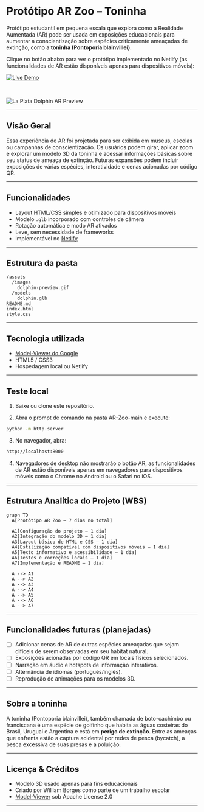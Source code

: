 # Protótipo AR Zoo – Toninha

Protótipo estudantil em pequena escala que explora como a Realidade Aumentada (AR) pode ser usada em exposições educacionais para aumentar a conscientização sobre espécies criticamente ameaçadas de extinção, como a **toninha (Pontoporia blainvillei)**.

Clique no botão abaixo para ver o protótipo implementado no Netlify (as funcionalidades de AR estão disponíveis apenas para dispositivos móveis):

[![Live Demo](https://img.shields.io/badge/Live%20Demo-Netlify-blueviolet?logo=netlify&style=for-the-badge)](https://ar-zoo-exhibit.netlify.app/)

<br/>

![La Plata Dolphin AR Preview](assets/images/dolphin-preview.gif) 

---

## Visão Geral

Essa experiência de AR foi projetada para ser exibida em museus, escolas ou campanhas de conscientização. Os usuários podem girar, aplicar zoom e explorar um modelo 3D da toninha e acessar informações básicas sobre seu status de ameaça de extinção. Futuras expansões podem incluir exposições de várias espécies, interatividade e cenas acionadas por código QR.

---

## Funcionalidades

- Layout HTML/CSS simples e otimizado para dispositivos móveis  
- Modelo `.glb` incorporado com controles de câmera  
- Rotação automática e modo AR ativados  
- Leve, sem necessidade de frameworks  
- Implementável no [Netlify](https://netlify.com)

---

## Estrutura da pasta

```
/assets
  /images
    dolphin-preview.gif
  /models
    dolphin.glb
README.md
index.html
style.css
```

---

## Tecnologia utilizada

- [Model-Viewer do Google](https://modelviewer.dev/)
- HTML5 / CSS3
- Hospedagem local ou Netlify

---

## Teste local

1. Baixe ou clone este repositório.
   
2. Abra o prompt de comando na pasta AR-Zoo-main e execute:

```bash
python -m http.server
```

3. No navegador, abra:
```bash
http://localhost:8000
```

4. Navegadores de desktop não mostrarão o botão AR, as funcionalidades de AR estão disponíveis apenas em navegadores para dispositivos móveis como o Chrome no Android ou o Safari no iOS.

---

## Estrutura Analítica do Projeto (WBS)

```mermaid
graph TD
  A[Protótipo AR Zoo – 7 dias no total]

  A1[Configuração do projeto – 1 dia]
  A2[Integração do modelo 3D – 1 dia]
  A3[Layout básico de HTML e CSS – 1 dia]
  A4[Estilização compatível com dispositivos móveis – 1 dia]
  A5[Texto informativo e acessibilidade – 1 dia]
  A6[Testes e correções locais – 1 dia]
  A7[Implementação e README – 1 dia]

  A --> A1
  A --> A2
  A --> A3
  A --> A4
  A --> A5
  A --> A6
  A --> A7
```

---

## Funcionalidades futuras (planejadas)

- [ ] Adicionar cenas de AR de outras espécies ameaçadas que sejam difíceis de serem observadas em seu habitat natural.  
- [ ] Exposições acionadas por código QR em locais físicos selecionados.  
- [ ] Narração em áudio e hotspots de informação interativos.  
- [ ] Alternância de idiomas (português/inglês).  
- [ ] Reprodução de animações para os modelos 3D. 

---

## Sobre a toninha

A toninha (Pontoporia blainvillei), também chamada de boto-cachimbo ou franciscana é uma espécie de golfinho que habita as águas costeiras do Brasil, Uruguai e Argentina e está em **perigo de extinção**. Entre as ameaças que enfrenta estão a captura acidental por redes de pesca (bycatch), a pesca excessiva de suas presas e a poluição.

---

## Licença & Créditos

- Modelo 3D usado apenas para fins educacionais  
- Criado por William Borges como parte de um trabalho escolar  
- [Model-Viewer](https://github.com/google/model-viewer) sob Apache License 2.0

---

